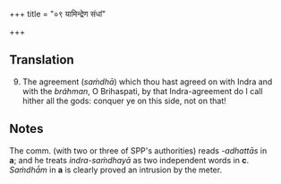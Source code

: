 +++
title = "०९ यामिन्द्रेण संधां"

+++
## Translation
9. The agreement (*saṁdhā*) which thou hast agreed on with Indra and  
with the *bráhman*, O Brihaspati, by that Indra-agreement do I call  
hither all the gods: conquer ye on this side, not on that!

## Notes
The comm. (with two or three of SPP's authorities) reads *-adhattās* in  
**a**; and he treats *indra-saṁdhayā* as two independent words in **c**.  
*Saṁdhā́m* in **a** is clearly proved an intrusion by the meter.
